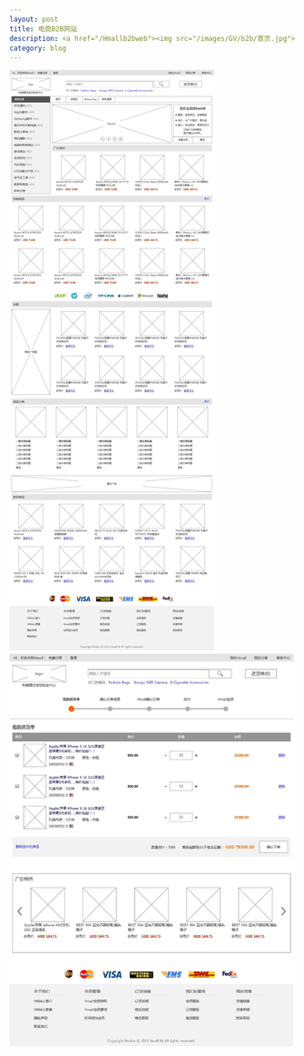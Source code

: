 ```yaml
---
layout: post
title: 电商B2B网站
description: <a href="/Hmallb2bweb"><img src="/images/GV/b2b/首页.jpg"></a>
category: blog
---
```


<img src="/images/GV/b2b/首页.jpg">
<img src="/images/GV/b2b/进货单.jpg">
